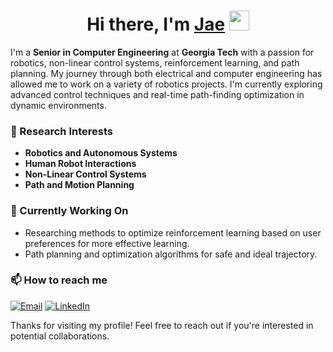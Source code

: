 <h1 align="center">Hi there, I'm <a href="https://www.blackcater.win/" target="_blank">Jae</a> <img
src="https://github.com/blackcater/blackcater/raw/main/images/Hi.gif" height="32" /></h1>

I'm a **Senior in Computer Engineering** at **Georgia Tech** with a passion for robotics, non-linear control systems, reinforcement learning, and path planning. My journey through both electrical and computer engineering has allowed me to work on a variety of robotics projects. I'm currently exploring advanced control techniques and real-time path-finding optimization in dynamic environments.

### 🎯 Research Interests
- **Robotics and Autonomous Systems**
- **Human Robot Interactions**
- **Non-Linear Control Systems**
- **Path and Motion Planning**

### 🌱 Currently Working On
- Researching methods to optimize reinforcement learning based on user preferences for more effective learning.
- Path planning and optimization algorithms for safe and ideal trajectory.

### 📫 How to reach me

[![Email](https://img.shields.io/badge/Email-hpark459%40gatech.edu-red)](mailto:hpark459@gatech.edu)
[![LinkedIn](https://img.shields.io/badge/LinkedIn-Hyeonjae%20Park-blue)](https://www.linkedin.com/in/hyeonjae-park)

Thanks for visiting my profile! Feel free to reach out if you're interested in potential collaborations.







<!--
**jaep99/jaep99** is a ✨ _special_ ✨ repository because its `README.md` (this file) appears on your GitHub profile.

Here are some ideas to get you started:

- 🔭 I’m currently working on ...
- 🌱 I’m currently learning ...
- 👯 I’m looking to collaborate on ...
- 🤔 I’m looking for help with ...
- 💬 Ask me about ...
- 📫 How to reach me: ...
- 😄 Pronouns: ...
- ⚡ Fun fact: ...
-->

